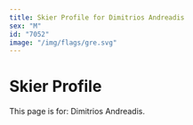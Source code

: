 ```yaml
---
title: Skier Profile for Dimitrios Andreadis
sex: "M"
id: "7052"
image: "/img/flags/gre.svg" 
---
```


# Skier Profile

This page is for: Dimitrios Andreadis.
    